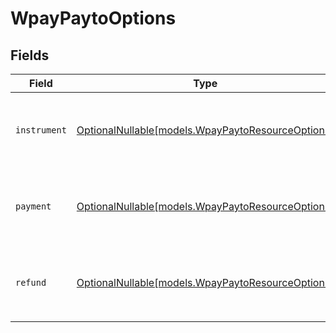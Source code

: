 # WpayPaytoOptions


## Fields

| Field                                                                                      | Type                                                                                       | Required                                                                                   | Description                                                                                |
| ------------------------------------------------------------------------------------------ | ------------------------------------------------------------------------------------------ | ------------------------------------------------------------------------------------------ | ------------------------------------------------------------------------------------------ |
| `instrument`                                                                               | [OptionalNullable[models.WpayPaytoResourceOptions]](../models/wpaypaytoresourceoptions.md) | :heavy_minus_sign:                                                                         | Options to pass to the `instrument` resource in the Wpay PayTo API.                        |
| `payment`                                                                                  | [OptionalNullable[models.WpayPaytoResourceOptions]](../models/wpaypaytoresourceoptions.md) | :heavy_minus_sign:                                                                         | Options to pass to the `payment` resource in the Wpay PayTo API.                           |
| `refund`                                                                                   | [OptionalNullable[models.WpayPaytoResourceOptions]](../models/wpaypaytoresourceoptions.md) | :heavy_minus_sign:                                                                         | Options to pass to the `refund` resource in the Wpay PayTo API.                            |